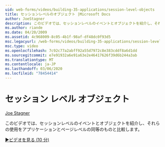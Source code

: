 ```yaml
---
uid: web-forms/videos/building-35-applications/session-level-objects
title: セッションレベルのオブジェクト |Microsoft Docs
author: JoeStagner
description: このビデオでは、セッションレベルのイベントとオブジェクトを紹介し、それらの使用をアプリケーションとページレベルの同等のものと比較します。
ms.author: riande
ms.date: 04/20/2009
ms.assetid: 4c968009-8c05-4b1f-98af-df48dc0f93d5
msc.legacyurl: /web-forms/videos/building-35-applications/session-level-objects
msc.type: video
ms.openlocfilehash: 7c92c77a2abff92a55d7972c8e383cddf8a6d1dd
ms.sourcegitcommit: e7e91932a6e91a63e2e46417626f39d6b244a3ab
ms.translationtype: MT
ms.contentlocale: ja-JP
ms.lasthandoff: 03/06/2020
ms.locfileid: "78454414"
---
```

# <a name="session-level-objects"></a>セッション レベル オブジェクト

[Joe Stagner](https://github.com/JoeStagner)

このビデオでは、セッションレベルのイベントとオブジェクトを紹介し、それらの使用をアプリケーションとページレベルの同等のものと比較します。

[&#9654;ビデオを見る (10 分)](https://channel9.msdn.com/Blogs/ASP-NET-Site-Videos/session-level-objects)

